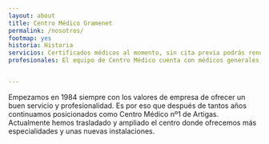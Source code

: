 ```yaml
---
layout: about
title: Centro Médico Gramenet
permalink: /nosotros/
footmap: yes
historia: Historia
servicios: Certificados médicos al momento, sin cita previa podrás renovarte el carnet de conducir, tener la revisión médica para la obtención del carnet i otros certificados médicos como permiso de armas, perros peligrosos, náuticos, esportivos, certificados oficiales…
profesionales: El equipo de Centro Médico cuenta con médicos generales, psicólogos, oftalmólogos y auxiliares que trabajan diariamente para satisfacer nuestros clientes. Agradecemos su fidelidad al centro y hacer lo posible para que tengan una muy buena atención. Gracias por confiar en nosotros.


---
```


Empezamos en 1984 siempre con los valores de empresa de ofrecer un buen servicio y profesionalidad. Es por eso que después de tantos años continuamos posicionados como Centro Médico nº1 de Artigas. Actualmente hemos trasladado y ampliado el centro donde ofrecemos más especialidades y unas nuevas instalaciones.